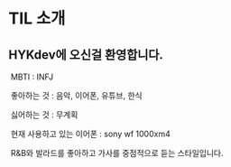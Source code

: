 # TIL 소개

##  HYKdev에 오신걸 환영합니다.

​	MBTI : INFJ

​	좋아하는 것 : 음악, 이어폰, 유튜브, 한식

​	싫어하는 것 : 무계획



​	현재 사용하고 있는 이어폰 : sony wf 1000xm4

​	R&B와 발라드를 좋아하고 가사를 중점적으로 듣는 스타일입니다.